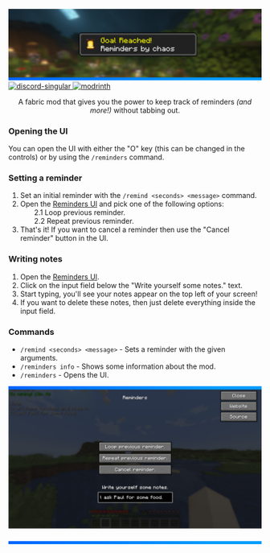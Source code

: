 ![](https://github.com/qtchaos/reminders/blob/1.19.3/assets/large_example.png?raw=true)
<a href="https://discord.gg/AyaZ5EkpMd">
  <img alt="discord-singular" height="40" src="https://cdn.jsdelivr.net/npm/@intergrav/devins-badges@3/assets/compact/social/discord-singular_vector.svg">
</a>
<a href="https://modrinth.com/mod/reminders">
  <img alt="modrinth" height="40" src="https://cdn.jsdelivr.net/npm/@intergrav/devins-badges@3/assets/compact/available/modrinth_vector.svg">
</a>
<br>
<p align="center">A fabric mod that gives you the power to keep track of reminders <i>(and more!)</i> without tabbing out.</p>

### Opening the UI
You can open the UI with either the "O" key (this can be changed in the controls) or by using the `/reminders` command.

### Setting a reminder
1. Set an initial reminder with the `/remind <seconds> <message>` command.
2. Open the [Reminders UI](#opening-the-ui) and pick one of the following options: <br>
   &nbsp;&nbsp;&nbsp;&nbsp;&nbsp;&nbsp; 2.1 Loop previous reminder. <br>
   &nbsp;&nbsp;&nbsp;&nbsp;&nbsp;&nbsp; 2.2 Repeat previous reminder.
3. That's it! If you want to cancel a reminder then use the "Cancel reminder" button in the UI.

### Writing notes
1. Open the [Reminders UI](#opening-the-ui).
2. Click on the input field below the "Write yourself some notes." text.
3. Start typing, you'll see your notes appear on the top left of your screen!
4. If you want to delete these notes, then just delete everything inside the input field.

### Commands
* `/remind <seconds> <message>` - Sets a reminder with the given arguments.
* `/reminders info` - Shows some information about the mod.
* `/reminders` - Opens the UI.

![](https://github.com/qtchaos/reminders/blob/1.19.3/assets/ui_example.png?raw=true)

![](https://github.com/qtchaos/reminders/blob/1.19.3/assets/divider.png?raw=true)

